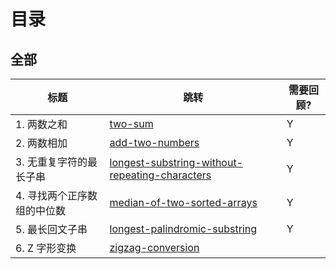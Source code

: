 # 目录
## 全部
|标题|跳转|需要回顾?|
|----|-----|-----|
|1. 两数之和| [two-sum](src/main/java/problems/two_sum)|Y
|2. 两数相加 |[add-two-numbers](src/main/java/problems/add_two_numbers)|Y
|3. 无重复字符的最长子串| [longest-substring-without-repeating-characters](src/main/java/problems/longest_substring_without_repeating_characters)|Y
|4. 寻找两个正序数组的中位数 |[median-of-two-sorted-arrays](src/main/java/problems/median_of_two_sorted_arrays)|Y
|5. 最长回文子串 |[longest-palindromic-substring](src/main/java/problems/longest_palindromic_substring)|Y
|6. Z 字形变换|[zigzag-conversion](src/main/java/problems/zigzag_conversion)|